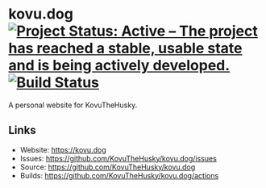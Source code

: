 # kovu.dog [![Project Status: Active – The project has reached a stable, usable state and is being actively developed.](https://www.repostatus.org/badges/latest/active.svg)](https://www.repostatus.org/#active) [![Build Status](https://github.com/KovuTheHusky/kovu.dog/actions/workflows/jekyll.yml/badge.svg?branch=main)](https://github.com/KovuTheHusky/kovu.dog/actions/workflows/jekyll.yml)

A personal website for KovuTheHusky.

## Links

- Website: <https://kovu.dog>
- Issues: <https://github.com/KovuTheHusky/kovu.dog/issues>
- Source: <https://github.com/KovuTheHusky/kovu.dog>
- Builds: <https://github.com/KovuTheHusky/kovu.dog/actions>
